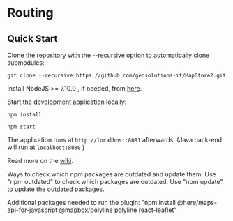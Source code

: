 Routing
==========

Quick Start
------------

Clone the repository with the --recursive option to automatically clone submodules:

`git clone --recursive https://github.com/geosolutions-it/MapStore2.git`

Install NodeJS >= 7.10.0 , if needed, from [here](https://nodejs.org/en/download/releases/).

Start the development application locally:

`npm install`

`npm start`

The application runs at `http://localhost:8081` afterwards. (Java back-end will run at `localhost:8080` )

Read more on the [wiki](https://github.com/geosolutions-it/MapStore2.git/wiki).

Ways to check which npm packages are outdated and update them:
Use "npm outdated" to check which packages are outdated.
Use "npm update" to update the outdated packages.

Additional packages needed to run the plugin:
"npm install @here/maps-api-for-javascript @mapbox/polyline polyline react-leaflet"

